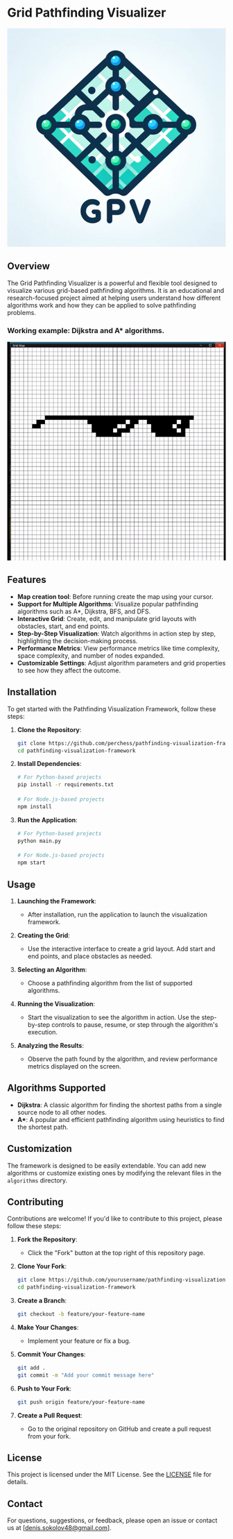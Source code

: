 # Grid Pathfinding Visualizer

![Project Logo](doc/pathfinder_logo.webp)

## Overview

The Grid Pathfinding Visualizer is a powerful and flexible tool designed to visualize various grid-based pathfinding algorithms. It is an educational and research-focused project aimed at helping users understand how different algorithms work and how they can be applied to solve pathfinding problems.

### Working example: Dijkstra and A* algorithms.
![Project Screenshot](doc/path_finder.gif)

## Features

- **Map creation tool**: Before running create the map using your cursor.
- **Support for Multiple Algorithms**: Visualize popular pathfinding algorithms such as A*, Dijkstra, BFS, and DFS.
- **Interactive Grid**: Create, edit, and manipulate grid layouts with obstacles, start, and end points.
- **Step-by-Step Visualization**: Watch algorithms in action step by step, highlighting the decision-making process.
- **Performance Metrics**: View performance metrics like time complexity, space complexity, and number of nodes expanded.
- **Customizable Settings**: Adjust algorithm parameters and grid properties to see how they affect the outcome.

## Installation

To get started with the Pathfinding Visualization Framework, follow these steps:

1. **Clone the Repository**:
    ```bash
    git clone https://github.com/perchess/pathfinding-visualization-framework.git
    cd pathfinding-visualization-framework
    ```

2. **Install Dependencies**:
    ```bash
    # For Python-based projects
    pip install -r requirements.txt

    # For Node.js-based projects
    npm install
    ```

3. **Run the Application**:
    ```bash
    # For Python-based projects
    python main.py

    # For Node.js-based projects
    npm start
    ```

## Usage

1. **Launching the Framework**:
    - After installation, run the application to launch the visualization framework.

2. **Creating the Grid**:
    - Use the interactive interface to create a grid layout. Add start and end points, and place obstacles as needed.

3. **Selecting an Algorithm**:
    - Choose a pathfinding algorithm from the list of supported algorithms.

4. **Running the Visualization**:
    - Start the visualization to see the algorithm in action. Use the step-by-step controls to pause, resume, or step through the algorithm's execution.

5. **Analyzing the Results**:
    - Observe the path found by the algorithm, and review performance metrics displayed on the screen.

## Algorithms Supported

- **Dijkstra**: A classic algorithm for finding the shortest paths from a single source node to all other nodes.
- **A\***: A popular and efficient pathfinding algorithm using heuristics to find the shortest path.

## Customization

The framework is designed to be easily extendable. You can add new algorithms or customize existing ones by modifying the relevant files in the `algorithms` directory.

## Contributing

Contributions are welcome! If you'd like to contribute to this project, please follow these steps:

1. **Fork the Repository**:
    - Click the "Fork" button at the top right of this repository page.

2. **Clone Your Fork**:
    ```bash
    git clone https://github.com/yourusername/pathfinding-visualization-framework.git
    cd pathfinding-visualization-framework
    ```

3. **Create a Branch**:
    ```bash
    git checkout -b feature/your-feature-name
    ```

4. **Make Your Changes**:
    - Implement your feature or fix a bug.

5. **Commit Your Changes**:
    ```bash
    git add .
    git commit -m "Add your commit message here"
    ```

6. **Push to Your Fork**:
    ```bash
    git push origin feature/your-feature-name
    ```

7. **Create a Pull Request**:
    - Go to the original repository on GitHub and create a pull request from your fork.

## License

This project is licensed under the MIT License. See the [LICENSE](LICENSE) file for details.


## Contact

For questions, suggestions, or feedback, please open an issue or contact us at [denis.sokolov48@gmail.com].